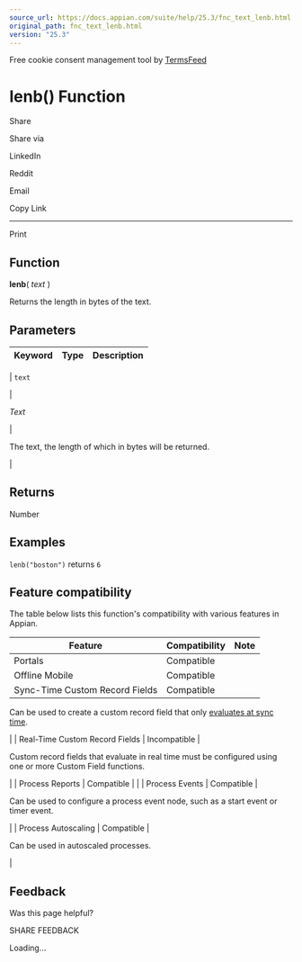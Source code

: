 ```yaml
---
source_url: https://docs.appian.com/suite/help/25.3/fnc_text_lenb.html
original_path: fnc_text_lenb.html
version: "25.3"
---
```


Free cookie consent management tool by [TermsFeed](https://www.termsfeed.com/)

# lenb() Function

Share

Share via

LinkedIn

Reddit

Email

Copy Link

* * *

Print

## Function

**lenb**( _text_ )

Returns the length in bytes of the text.

## Parameters

| Keyword | Type | Description |
| --- | --- | --- |
|
`text`

 |

_Text_

 |

The text, the length of which in bytes will be returned.

 |

## Returns

Number

## Examples

`lenb("boston")` returns `6`

## Feature compatibility

The table below lists this function's compatibility with various features in Appian.

| Feature | Compatibility | Note |
| --- | --- | --- |
| Portals | Compatible |  |
| Offline Mobile | Compatible |  |
| Sync-Time Custom Record Fields | Compatible |
Can be used to create a custom record field that only [evaluates at sync time](custom-record-fields.html#prodlink-sync-time-evaluations).

 |
| Real-Time Custom Record Fields | Incompatible |

Custom record fields that evaluate in real time must be configured using one or more Custom Field functions.

 |
| Process Reports | Compatible |  |
| Process Events | Compatible |

Can be used to configure a process event node, such as a start event or timer event.

 |
| Process Autoscaling | Compatible |

Can be used in autoscaled processes.

 |

## Feedback

Was this page helpful?

SHARE FEEDBACK

Loading...
